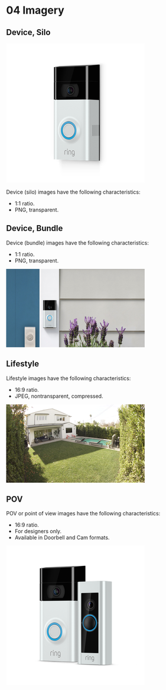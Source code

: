 # 04 Imagery

## Device, Silo

![](../.gitbook/assets/imagery-silo.png)

Device \(silo\) images have the following characteristics:

* 1:1 ratio.
* PNG, transparent.

## Device, Bundle

Device \(bundle\) images have the following characteristics:

* 1:1 ratio.
* PNG, transparent.

![](../.gitbook/assets/imagery-lifestyle.png)

## Lifestyle

Lifestyle images have the following characteristics:

* 16:9 ratio.
* JPEG, nontransparent, compressed.

![](../.gitbook/assets/imagery-pov.png)

## POV

POV or point of view images have the following characteristics:

* 16:9 ratio.
* For designers only.
* Available in Doorbell and Cam formats.

![](../.gitbook/assets/imagery-bundle.png)

